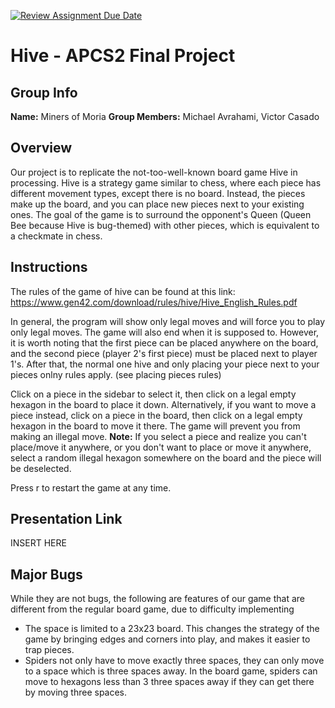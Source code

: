 [![Review Assignment Due Date](https://classroom.github.com/assets/deadline-readme-button-24ddc0f5d75046c5622901739e7c5dd533143b0c8e959d652212380cedb1ea36.svg)](https://classroom.github.com/a/syDSSnTt)
# Hive - APCS2 Final Project
## Group Info
**Name:** Miners of Moria
**Group Members:** Michael Avrahami, Victor Casado
## Overview
Our project is to replicate the not-too-well-known board game Hive in processing. Hive is a strategy game similar to chess, where each piece has different movement types, except there is no board. Instead, the pieces make up the board, and you can place new pieces next to your existing ones. The goal of the game is to surround the opponent's Queen (Queen Bee because Hive is bug-themed) with other pieces, which is equivalent to a checkmate in chess.
## Instructions
The rules of the game of hive can be found at this link: https://www.gen42.com/download/rules/hive/Hive_English_Rules.pdf

In general, the program will show only legal moves and will force you to play only legal moves. The game will also end when it is supposed to. However, it is worth noting that the first piece can be placed anywhere on the board, and the second piece (player 2's first piece) must be placed next to player 1's. After that, the normal one hive and only placing your piece next to your pieces onlny rules apply. (see placing pieces rules)

Click on a piece in the sidebar to select it, then click on a legal empty hexagon in the board to place it down. Alternatively, if you want to move a piece instead, click on a piece in the board, then click on a legal empty hexagon in the board to move it there. The game will prevent you from making an illegal move. **Note:** If you select a piece and realize you can't place/move it anywhere, or you don't want to place or move it anywhere, select a random illegal hexagon somewhere on the board and the piece will be deselected.

Press r to restart the game at any time.

## Presentation Link
INSERT HERE
## Major Bugs
While they are not bugs, the following are features of our game that are different from the regular board game, due to difficulty implementing
+ The space is limited to a 23x23 board. This changes the strategy of the game by bringing edges and corners into play, and makes it easier to trap pieces.
+ Spiders not only have to move exactly three spaces, they can only move to a space which is three spaces away. In the board game, spiders can move to hexagons less than 3 three spaces away if they can get there by moving three spaces.
